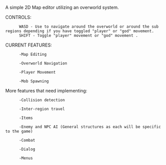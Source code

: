 A simple 2D Map editor utilizing an overworld system.

CONTROLS: 

          WASD - Use to navigate around the overworld or around the sub regions depending if you have toggled "player" or "god" movement. 
          SHIFT - Toggle "player" movement or "god" movement .

CURRENT FEATURES: 

          -Map Editing
          
          -Overworld Navigation
          
          -Player Movement
          
          -Mob Spawning
          
More features that need implementing:
          
          -Collision detection
          
          -Inter-region travel
          
          -Items
          
          -Enemy and NPC AI (General structures as each will be specific to the game)
          
          -Combat
          
          -Dialog
          
          -Menus
   
          
      
          
